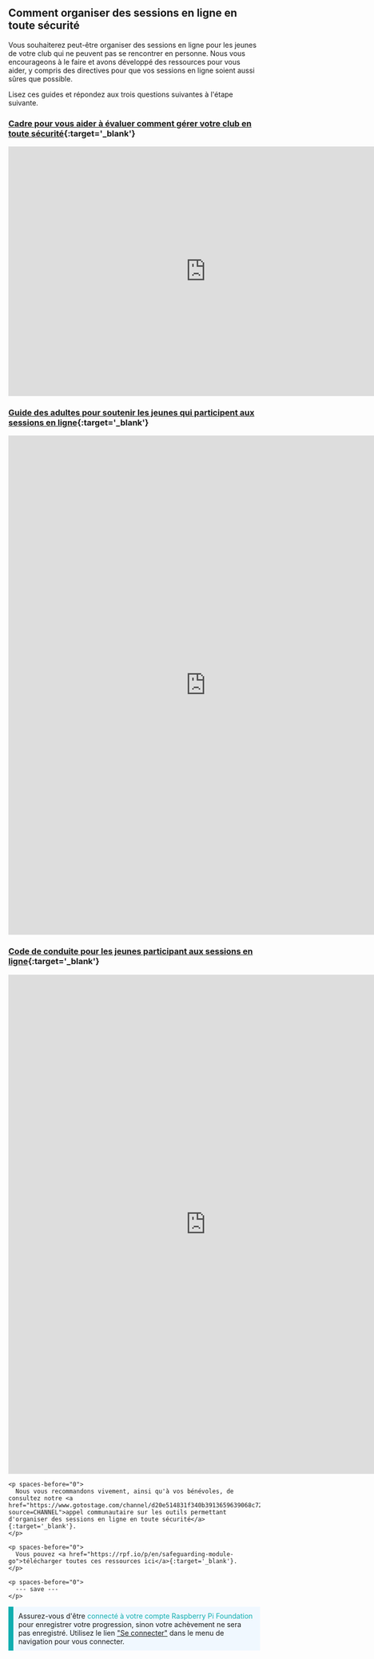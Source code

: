 ## Comment organiser des sessions en ligne en toute sécurité

Vous souhaiterez peut-être organiser des sessions en ligne pour les jeunes de votre club qui ne peuvent pas se rencontrer en personne. Nous vous encourageons à le faire et avons développé des ressources pour vous aider, y compris des directives pour que vos sessions en ligne soient aussi sûres que possible.

Lisez ces guides et répondez aux trois questions suivantes à l'étape suivante.

### [Cadre pour vous aider à évaluer comment gérer votre club en toute sécurité](https://static.raspberrypi.org/files/clubs/Code_Club_and_CoderDojo_CV_Framework.pdf){:target='_blank'}

<embed src="https://static.raspberrypi.org/files/clubs/Code_Club_and_CoderDojo_CV_Framework.pdf" width="790" height="500" 
 type="application/pdf">
  </p>

<h3 spaces-before="0">
  <a href="https://static.raspberrypi.org/files/clubs/Code_Club_and_CoderDojo_Parent_Guide_Supporting_Online_Coding_Session.pdf">Guide des adultes pour soutenir les jeunes qui participent aux sessions en ligne</a>{:target='_blank'}
</h3>

<p spaces-before="0">

<embed src="https://static.raspberrypi.org/files/clubs/Code_Club_and_CoderDojo_Parent_Guide_Supporting_Online_Coding_Session.pdf" width="790" height="1000" 
 type="application/pdf">
    </p>

<h3 spaces-before="0">
  <a href="https://static.raspberrypi.org/files/clubs/CoderDojo_Code_Club_Online_Code_of_Behaviour_A4_DIGITAL.pdf">Code de conduite pour les jeunes participant aux sessions en ligne</a>{:target='_blank'}
</h3>

<p spaces-before="0">

<embed src="https://static.raspberrypi.org/files/clubs/CoderDojo_Code_Club_Online_Code_of_Behaviour_A4_DIGITAL.pdf" width="790" height="1000" 
 type="application/pdf">
    </p> 
    
    <p spaces-before="0">
      Nous vous recommandons vivement, ainsi qu'à vos bénévoles, de consultez notre <a href="https://www.gotostage.com/channel/d20e514831f340b3913659639068c724/recording/92bd90b755964f49b87bfd99f9624435/watch?source=CHANNEL">appel communautaire sur les outils permettant d'organiser des sessions en ligne en toute sécurité</a>{:target='_blank'}.
    </p>
    
    <p spaces-before="0">
      Vous pouvez <a href="https://rpf.io/p/en/safeguarding-module-go">télécharger toutes ces ressources ici</a>{:target='_blank'}.
    </p>
    
    <p spaces-before="0">
      --- save ---
    </p>

<p style="border-left: solid; border-width:10px; border-color: #0faeb0; background-color: aliceblue; padding: 10px;">
Assurez-vous d'être <span style="color: #0faeb0">connecté à votre compte Raspberry Pi Foundation</span> pour enregistrer votre progression, sinon votre achèvement ne sera pas enregistré. Utilisez le lien <a href="https://my.raspberrypi.org/login">"Se connecter"</a> dans le menu de navigation pour vous connecter.
</p>
